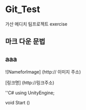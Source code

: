 # Git_Test
가산 메디치 팀프로젝트 exercise

## 마크 다운 문법

## aaa

![NameforImage] (http:// 이미지 주소)

[링크명] (http://링크주소)

''C#
using UnityEngine;

void Start
()
